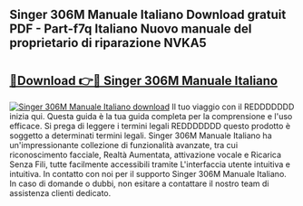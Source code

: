 ## Singer 306M Manuale Italiano Download gratuit PDF - Part-f7q Italiano Nuovo manuale del proprietario di riparazione NVKA5

# <h2><a href="http://dfesqu.blite.top/?on=Singer+306M+Manuale+Italiano">🔗Download 👉🔴 Singer 306M Manuale Italiano</a></h2>

[![Singer 306M Manuale Italiano download](https://i.imgur.com/lujVjoI.png)](http://dfesqu.blite.top/?on=Singer+306M+Manuale+Italiano)
Il tuo viaggio con il REDDDDDDD inizia qui. Questa guida è la tua guida completa per la comprensione e l'uso efficace. Si prega di leggere i termini legali REDDDDDDD questo prodotto è soggetto a determinati termini legali. Singer 306M Manuale Italiano ha un'impressionante collezione di funzionalità avanzate, tra cui riconoscimento facciale, Realtà Aumentata, attivazione vocale e Ricarica Senza Fili, tutte facilmente accessibili tramite L'interfaccia utente intuitiva e intuitiva. In contatto con noi per il supporto Singer 306M Manuale Italiano. In caso di domande o dubbi, non esitare a contattare il nostro team di assistenza clienti dedicato.
